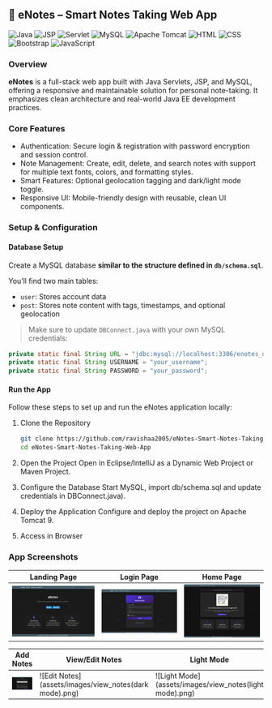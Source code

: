 ## 📝 eNotes – Smart Notes Taking Web App

![Java](https://img.shields.io/badge/Java-ED8B00?style=for-the-badge&logo=java&logoColor=white)
![JSP](https://img.shields.io/badge/JSP-007396?style=for-the-badge&logo=java&logoColor=white)
![Servlet](https://img.shields.io/badge/Servlets-5382a1?style=for-the-badge&logo=apachetomcat&logoColor=white)
![MySQL](https://img.shields.io/badge/MySQL-4479A1?style=for-the-badge&logo=mysql&logoColor=white)
![Apache Tomcat](https://img.shields.io/badge/Tomcat-F8DC75?style=for-the-badge&logo=apachetomcat&logoColor=black)
![HTML](https://img.shields.io/badge/HTML5-E34F26?style=for-the-badge&logo=html5&logoColor=white)
![CSS](https://img.shields.io/badge/CSS3-1572B6?style=for-the-badge&logo=css3&logoColor=white)
![Bootstrap](https://img.shields.io/badge/Bootstrap-7952B3?style=for-the-badge&logo=bootstrap&logoColor=white)
![JavaScript](https://img.shields.io/badge/JavaScript-F7DF1E?style=for-the-badge&logo=javascript&logoColor=black)

### Overview
**eNotes** is a full-stack web app built with Java Servlets, JSP, and MySQL, offering a responsive and maintainable solution for personal note-taking. It emphasizes clean architecture and real-world Java EE development practices.

### Core Features
- Authentication: Secure login & registration with password encryption and session control.
- Note Management: Create, edit, delete, and search notes with support for multiple text fonts, colors, and formatting styles.
- Smart Features: Optional geolocation tagging and dark/light mode toggle.
- Responsive UI: Mobile-friendly design with reusable, clean UI components.


### Setup & Configuration
#### Database Setup

Create a MySQL database **similar to the structure defined in `db/schema.sql`**.

You’ll find two main tables:
- `user`: Stores account data
- `post`: Stores note content with tags, timestamps, and optional geolocation

> Make sure to update `DBConnect.java` with your own MySQL credentials:

```java
private static final String URL = "jdbc:mysql://localhost:3306/enotes_db";
private static final String USERNAME = "your_username";
private static final String PASSWORD = "your_password";
```

#### Run the App
Follow these steps to set up and run the eNotes application locally:

1. Clone the Repository
   ```bash
   git clone https://github.com/ravishaa2005/eNotes-Smart-Notes-Taking-Web-App.git
   cd eNotes-Smart-Notes-Taking-Web-App
   ```

2. Open the Project
   Open in Eclipse/IntelliJ as a Dynamic Web Project or Maven Project.

3. Configure the Database
   Start MySQL, import db/schema.sql and update credentials in DBConnect.java).

4. Deploy the Application
   Configure and deploy the project on Apache Tomcat 9.

5. Access in Browser

### App Screenshots
| Landing Page | Login Page | Home Page |
|--------------|------------|-----------|
| ![Landing](assets/images/main_page.png) | ![Login](assets/images/login_page.png) | ![Home](assets/images/homePage.png) |

| Add Notes | View/Edit Notes | Light Mode |
|-----------|------------------|------------|
| ![Add Notes](assets/images/add_notes.png) | ![Edit Notes](assets/images/view_notes(dark mode).png) | ![Light Mode](assets/images/view_notes(light mode).png) |


  
